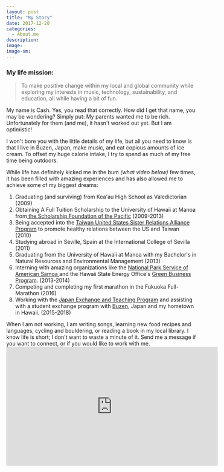 ```yaml
---
layout: post
title: "My Story"
date: 2017-12-20
categories:
  - About.me
description: 
image: 
image-sm: 
---
```

<h3>My life mission:</h3>
<blockquote>To make positive change within my local and global community while exploring my interests in music, technology, sustainability, and education, all while having a bit of fun.</blockquote>

My name is Cash. Yes, you read that correctly. How did I get that name, you may be wondering? Simply put: My parents wanted me to be rich. Unfortunately for them (and me), it hasn't worked out yet. But I am optimistic!

I won't bore you with the little details of my life, but all you need to know is that I live in Buzen, Japan, make music, and eat copious amounts of ice cream. To offset my huge calorie intake, I try to spend as much of my free time being outdoors.

While life has definitely kicked me in the bum <i>(what video below)</i> few times, it has been filled with amazing experiences and has also allowed me to achieve some of my biggest dreams:
<ol>
 	<li>Graduating (and surviving) from Kea'au High School as Valedictorian (2009)</li>
 	<li>Obtaining A Full Tuition Scholarship to the University of Hawaii at Manoa from<a href="http://www.sfotp.com/cash-helman/" target="_blank" rel="noopener"> the Scholarship Foundation of the Pacific</a> (2009-2013)</li>
 	<li>Being accepted into the <a href="http://taiwanusalliance.com/" target="_blank" rel="noopener">Taiwan United States Sister Relations Alliance Program</a> to promote healthy relations between the US and Taiwan (2010)</li>
 	<li>Studying abroad in Seville, Spain at the International College of Sevilla (2011)</li>
 	<li>Graduating from the University of Hawaii at Manoa with my Bachelor's in Natural Resources and Environmental Management (2013)</li>
 	<li>Interning with amazing organizations like the <a href="https://hilo.hawaii.edu/uhintern/alumni/UH-HIP">National Park Service of American Samoa </a>and the Hawaii State Energy Office's <a href="http://energy.hawaii.gov/green-business-program" target="_blank" rel="noopener">Green Business Program</a>. (2013-2014)</li>
 	<li>Competing and completing my first marathon in the Fukuoka Full-Marathon (2016)</li>
 	<li>Working with the <a href="http://jetprogramme.org/en/" target="_blank" rel="noopener">Japan Exchange and Teaching Program</a> and assisting with a student exchange program with <a href="https://buzencity.wordpress.com/things-to-do/" target="_blank" rel="noopener">Buzen</a>, Japan and my hometown in Hawaii. (2015-2018)</li>
</ol>
When I am not working, I am writing songs, learning new food recipes and languages, cycling and bouldering, or reading a book in my local library. I know life is short; I don't want to waste a minute of it. Send me a message if you want to connect, or if you would like to work with me.

<iframe width="560" height="315" src="https://www.youtube.com/embed/B1CsywR4Ggw" frameborder="0" gesture="media" allow="encrypted-media" allowfullscreen></iframe>
